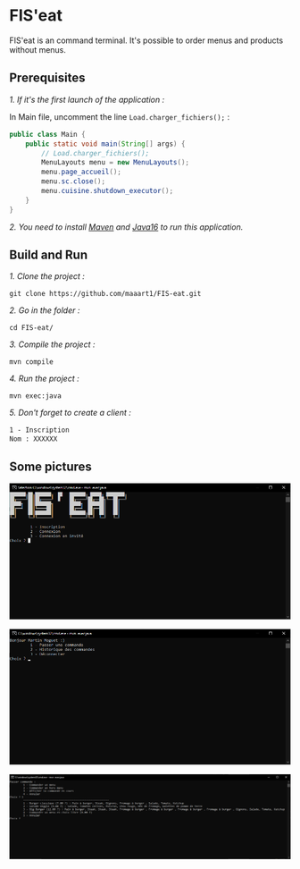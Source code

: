 # FIS'eat

FIS'eat is an command terminal. It's possible to order menus and products without menus. 

## Prerequisites

*1. If it's the first launch of the application :*

In Main file, uncomment the line `Load.charger_fichiers();` : 

```java
public class Main {
    public static void main(String[] args) {
        // Load.charger_fichiers();
        MenuLayouts menu = new MenuLayouts();
        menu.page_accueil();
        menu.sc.close();
        menu.cuisine.shutdown_executor();
    }
}
```

*2. You need to install [Maven](https://maven.apache.org/downlo(ad.cgi)) and [Java16](https://www.oracle.com/java/technologies/javase/jdk16-archive-downloads.html)  to run this application.*

## Build and Run

*1. Clone the project :*

```
git clone https://github.com/maaart1/FIS-eat.git
```

*2. Go in the folder :*

```
cd FIS-eat/
```


*3. Compile the project :*

```
mvn compile
```

*4. Run the project :*

```
mvn exec:java
```

*5. Don't forget to create a client :*

```
1 - Inscription
Nom : XXXXXX
```

## Some pictures

![Home page](./pictures/home_page.png)

![Hello Martin Moguet](./pictures/accueil.png)

![Place an order](./pictures/passer_commande.png)



